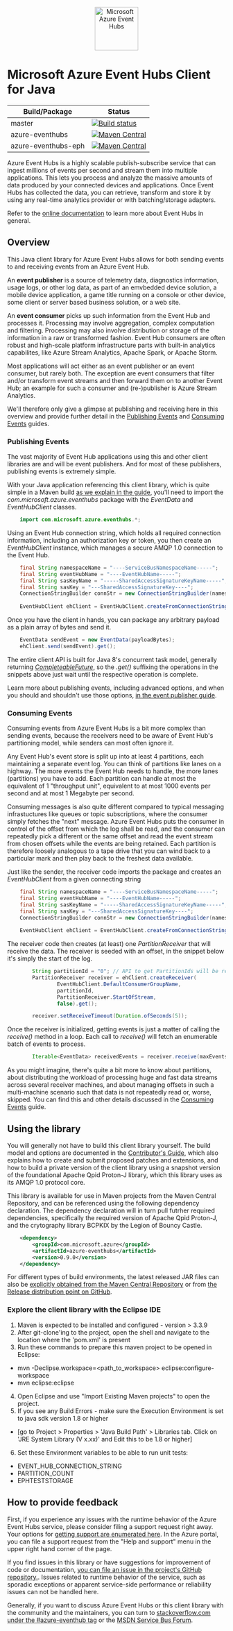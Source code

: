 <p align="center">
  <img src="event-hubs.png" alt="Microsoft Azure Event Hubs" width="100"/>
</p>

# Microsoft Azure Event Hubs Client for Java

|Build/Package|Status|
|------|-------------|
|master|[![Build status](https://ci.appveyor.com/api/projects/status/3prh8sm3stn4o5vj/branch/master?svg=true)](https://ci.appveyor.com/project/SreeramGarlapati/azure-event-hubs-java/branch/master)|
|azure-eventhubs|[![Maven Central](https://maven-badges.herokuapp.com/maven-central/com.microsoft.azure/azure-eventhubs/badge.svg)](https://maven-badges.herokuapp.com/maven-central/com.microsoft.azure/azure-eventhubs)
|azure-eventhubs-eph|[![Maven Central](https://maven-badges.herokuapp.com/maven-central/com.microsoft.azure/azure-eventhubs-eph/badge.svg)](https://maven-badges.herokuapp.com/maven-central/com.microsoft.azure/azure-eventhubs-eph)

Azure Event Hubs is a highly scalable publish-subscribe service that can ingest millions of events per second and stream them into multiple applications. 
This lets you process and analyze the massive amounts of data produced by your connected devices and applications. Once Event Hubs has collected the data, 
you can retrieve, transform and store it by using any real-time analytics provider or with batching/storage adapters. 

Refer to the [online documentation](https://azure.microsoft.com/services/event-hubs/) to learn more about Event Hubs in general.

## Overview

This Java client library for Azure Event Hubs allows for both sending events to and receiving events from an Azure Event Hub. 

An **event publisher** is a source of telemetry data, diagnostics information, usage logs, or other log data, as 
part of an emvbedded device solution, a mobile device application, a game title running on a console or other device, 
some client or server based business solution, or a web site.  

An **event consumer** picks up such information from the Event Hub and processes it. Processing may involve aggregation, complex 
computation and filtering. Processing may also involve distribution or storage of the information in a raw or transformed fashion.
Event Hub consumers are often robust and high-scale platform infrastructure parts with built-in analytics capabilites, like Azure 
Stream Analytics, Apache Spark, or Apache Storm.   
   
Most applications will act either as an event publisher or an event consumer, but rarely both. The exception are event 
consumers that filter and/or transform event streams and then forward them on to another Event Hub; an example for such a consumer
and (re-)publisher is Azure Stream Analytics. 

We'll therefore only give a glimpse at publishing and receiving here in this overview and provide further detail in 
the [Publishing Events](PublishingEvents.md) and [Consuming Events](ConsumingEvents.md) guides. 

### Publishing Events

The vast majority of Event Hub applications using this and other client libraries are and will be event publishers. 
And for most of these publishers, publishing events is extremely simple. 

With your Java application referencing this client library,
which is quite simple in a Maven build [as we explain in the guide](PublishingEvents.md), you'll need to import the 
*com.microsoft.azure.eventhubs* package with the *EventData* and *EventHubClient* classes.  
 
 
```Java
    import com.microsoft.azure.eventhubs.*;
```        

Using an Event Hub connection string, which holds all required connection information, including an authorization key or token, 
you then create an *EventHubClient* instance, which manages a secure AMQP 1.0 connection to the Event Hub.   
   
```Java
    final String namespaceName = "----ServiceBusNamespaceName-----";
    final String eventHubName = "----EventHubName-----";
    final String sasKeyName = "-----SharedAccessSignatureKeyName-----";
    final String sasKey = "---SharedAccessSignatureKey----";
    ConnectionStringBuilder connStr = new ConnectionStringBuilder(namespaceName, eventHubName, sasKeyName, sasKey);
		
    EventHubClient ehClient = EventHubClient.createFromConnectionString(connStr.toString()).get();
```

Once you have the client in hands, you can package any arbitrary payload as a plain array of bytes and send it. 

```Java
    EventData sendEvent = new EventData(payloadBytes);
    ehClient.send(sendEvent).get();
```
         
The entire client API is built for Java 8's concurrent task model, generally returning 
[*CompleteableFuture<T>*](https://docs.oracle.com/javase/8/docs/api/java/util/concurrent/CompletableFuture.html), so the 
*.get()* suffixing the operations in the snippets above just wait until the respective operation is complete.

Learn more about publishing events, including advanced options, and when you should and shouldn't use those options, 
[in the event publisher guide](PublishingEvents.md).

### Consuming Events

Consuming events from Azure Event Hubs is a bit more complex than sending events, because the receivers need to be
aware of Event Hub's partitioning model, while senders can most often ignore it. 

Any Event Hub's event store is split up into at least 4 partitions, each maintaining a separate event log. You can think 
of partitions like lanes on a highway. The more events the Event Hub needs to handle, the more lanes (partitions) you have 
to add. Each partition can handle at most the equivalent of 1 "throughput unit", equivalent to at most 1000 events per 
second and at most 1 Megabyte per second.

Consuming messages is also quite different compared to typical messaging infrastuctures like queues or topic 
subscriptions, where the consumer simply fetches the "next" message. Azure Event Hubs puts the consumer in control of 
the offset from which the log shall be read, and the consumer can repeatedly pick a different or the same offset and read 
the event stream from chosen offsets while the events are being retained. Each partition is therefore loosely analogous 
to a tape drive that you can wind back to a particular mark and then play back to the freshest data available.         
   
Just like the sender, the receiver code imports the package and creates an *EventHubClient* from a given connecting string
      
```Java
    final String namespaceName = "----ServiceBusNamespaceName-----";
    final String eventHubName = "----EventHubName-----";
    final String sasKeyName = "-----SharedAccessSignatureKeyName-----";
    final String sasKey = "---SharedAccessSignatureKey----";
    ConnectionStringBuilder connStr = new ConnectionStringBuilder(namespaceName, eventHubName, sasKeyName, sasKey);
		
    EventHubClient ehClient = EventHubClient.createFromConnectionString(connStr.toString()).get();
```           

The receiver code then creates (at least) one *PartitionReceiver* that will receive the data. The receiver is seeded with 
an offset, in the snippet below it's simply the start of the log.    
		
```Java
		String partitionId = "0"; // API to get PartitionIds will be released as part of V0.2
		PartitionReceiver receiver = ehClient.createReceiver(
				EventHubClient.DefaultConsumerGroupName, 
				partitionId, 
				PartitionReceiver.StartOfStream,
				false).get();

		receiver.setReceiveTimeout(Duration.ofSeconds(5));
``` 

Once the receiver is initialized, getting events is just a matter of calling the *receive()* method in a loop. Each call 
to *receive()* will fetch an enumerable batch of events to process.    		
        
```Java        
		Iterable<EventData> receivedEvents = receiver.receive(maxEventsCount).get();         
```

As you might imagine, there's quite a bit more to know about partitions, about distributing the workload of processing huge and 
fast data streams across several receiver machines, and about managing offsets in such a multi-machine scenario such that 
data is not repeatedly read or, worse, skipped. You can find this and other details discussed in 
the [Consuming Events](ConsumingEvents.md) guide.           

## Using the library 

You will generally not have to build this client library yourself. The build model and options are documented in the 
[Contributor's Guide](developer.md), which also explains how to create and submit proposed patches and extensions, and how to 
build a private version of the client library using a snapshot version of the foundational Apache Qpid Proton-J library, which 
this library uses as its AMQP 1.0 protocol core. 

This library is available for use in Maven projects from the Maven Central Repository, and can be referenced using the
following dependency declaration. The dependency declaration will in turn pull futrher required dependencies, specifically 
the required version of Apache Qpid Proton-J, and the crytography library BCPKIX by the Legion of Bouncy Castle.   

```XML
   	<dependency> 
   		<groupId>com.microsoft.azure</groupId> 
   		<artifactId>azure-eventhubs</artifactId> 
   		<version>0.9.0</version> 
   	</dependency>   
 ```
 
 For different types of build environments, the latest released JAR files can also be [explicitly obtained from the 
 Maven Central Repository]() or from [the Release distribution point on GitHub]().  

### Explore the client library with the Eclipse IDE 

1. Maven is expected to be installed and configured - version > 3.3.9
2. After git-clone'ing to the project, open the shell and navigate to the location where the 'pom.xml' is present
3. Run these commands to prepare this maven project to be opened in Eclipse:
  - mvn -Declipse.workspace=<path_to_workspace> eclipse:configure-workspace
  - mvn eclipse:eclipse
4. Open Eclipse and use "Import Existing Maven projects" to open the project.
5. If you see any Build Errors - make sure the Execution Environment is set to java sdk version 1.8 or higher
  * [go to Project > Properties > 'Java Build Path' > Libraries tab. Click on 'JRE System Library (V x.xx)' and Edit this to be 1.8 or higher]
6. Set these Environment variables to be able to run unit tests:
  * EVENT_HUB_CONNECTION_STRING
  * PARTITION_COUNT
  * EPHTESTSTORAGE

## How to provide feedback

First, if you experience any issues with the runtime behavior of the Azure Event Hubs service, please consider filing a support request
right away. Your options for [getting support are enumerated here](https://azure.microsoft.com/support/options/). In the Azure portal, 
you can file a support request from the "Help and support" menu in the upper right hand corner of the page.   

If you find issues in this library or have suggestions for improvement of code or documentation, [you can file an issue in the project's 
GitHub repository.](https://github.com/Azure/azure-event-hubs/issues). Issues related to runtime behavior of the service, such as 
sporadic exceptions or apparent service-side performance or reliability issues can not be handled here.

Generally, if you want to discuss Azure Event Hubs or this client library with the community and the maintainers, you can turn to 
[stackoverflow.com under the #azure-eventhub tag](http://stackoverflow.com/questions/tagged/azure-eventhub) or the 
[MSDN Service Bus Forum](https://social.msdn.microsoft.com/Forums/en-US/home?forum=servbus). 
